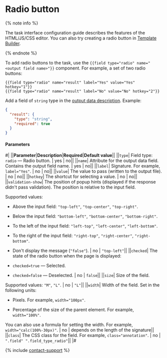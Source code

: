 # Radio button

{% note info %}

The task interface configuration guide describes the features of the HTML/JS/CSS editor. You can also try creating a radio button in [Template Builder](../../../template-builder/reference/field.radio-group.md).

{% endnote %}

To add radio buttons to the task, use the `{{field type="radio" name="<output field name>"}}` component. For example, a set of two radio buttons:

```plaintext
{{field type="radio" name="result" label="Yes" value="Yes" hotkey="1"}}
{{field type="radio" name="result" label="No" value="No" hotkey="2"}}
```

Add a field of `string` type in the [output data description](../incoming.md). Example:

```json
{
  "result": {
    "type": "string",
    "required": true
  }
}
```

#### Parameters

#|
||**Parameter**|**Description**|**Required**|**Default value**||
||`type`| Field type: `radio` — Radio button. | yes | no||
||`name`| Attribute for the output data field. Contains the output field name. | yes | no||
||`label`| Signature. For example, `label="Yes"`. | no | no||
||`value`| The value to pass (written to the output file). | no | no||
||`hotkey`| The shortcut for selecting a value. | no | no||
||`validation-show`| The position of popup hints (displayed if the response didn't pass validation). The position is relative to the input field.

Supported values:

- Above the input field: `"top-left"`, `"top-center"`, `"top-right"`.

- Below the input field: `"bottom-left"`, `"bottom-center"`, `"bottom-right"`.

- To the left of the input field: `"left-top"`, `"left-center"`, `"left-bottom"`.

- To the right of the input field: `"right-top"`, `"right-center"`, `"right-bottom"`.

- Don't display the message (`"false"`). | no | `"top-left"`||
||`checked`| The state of the radio button when the page is displayed:

- `checked=true` — Selected.

- `checked=false` — Deselected. | no | `false`||
||`size`| Size of the field.

Supported values: `"M"`, `"L"`. | no | `"L"`||
||`width`| Width of the field. Set in the following units:

- Pixels. For example, `width="100px"`.

- Percentage of the size of the parent element. For example, `width="100%"`.

You can also use a formula for setting the width. For example, `width="calc(100%-30px)"`. | no | depends on the length of the signature||
||`class`| The CSS class for the field. For example, `class="annotation"`. | no | `".field" ".field_type_radio"`||
|#

{% include [contact-support](../../_includes/contact-support.md) %}